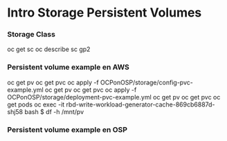 # Intro Storage Persistent Volumes
### Storage Class
oc get sc
oc describe sc gp2

### Persistent volume example en AWS
oc get pv
oc get pvc
oc apply -f OCPonOSP/storage/config-pvc-example.yml
oc get pv
oc get pvc
oc apply -f OCPonOSP/storage/deployment-pvc-example.yml
oc get pv
oc get pvc
oc get pods
oc exec -it rbd-write-workload-generator-cache-869cb6887d-shj58 bash
$ df -h /mnt/pv


### Persistent volume example en OSP

